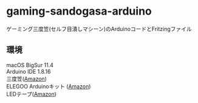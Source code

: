 # gaming-sandogasa-arduino
ゲーミング三度笠(セルフ目潰しマシーン)のArduinoコードとFritzingファイル

## 環境
macOS BigSur 11.4  
Arduino IDE 1.8.16  
三度笠([Amazon](https://www.amazon.co.jp/%E8%90%AC%E6%B4%8B-Manyo-%E3%81%94%E3%81%A8%E3%81%8F%E4%BB%98-75-075/dp/B071W24RCS/ref=sr_1_5?__mk_ja_JP=%E3%82%AB%E3%82%BF%E3%82%AB%E3%83%8A&dchild=1&keywords=%E4%B8%89%E5%BA%A6%E7%AC%A0&qid=1634031519&sr=8-5))  
ELEGOO Arduinoキット ([Amazon](https://www.amazon.co.jp/ELEGOO-%E3%82%AD%E3%83%83%E3%83%88-%E3%83%AC%E3%83%99%E3%83%AB%E3%82%A2%E3%83%83%E3%83%97-%E3%83%81%E3%83%A5%E3%83%BC%E3%83%88%E3%83%AA%E3%82%A2%E3%83%AB%E4%BB%98-mega2560-Arduino%E7%94%A8/dp/B06XF2HZGT/ref=sr_1_4_sspa?__mk_ja_JP=%E3%82%AB%E3%82%BF%E3%82%AB%E3%83%8A&dchild=1&keywords=ELEGOO&qid=1634025337&sr=8-4-spons&psc=1&spLa=ZW5jcnlwdGVkUXVhbGlmaWVyPUEzNFY5WDVDMFZPNlZRJmVuY3J5cHRlZElkPUEwOTc4NDI3MkVTSUZUWVkyVk43WiZlbmNyeXB0ZWRBZElkPUExSEJBRVRORUhYWk9TJndpZGdldE5hbWU9c3BfYXRmJmFjdGlvbj1jbGlja1JlZGlyZWN0JmRvTm90TG9nQ2xpY2s9dHJ1ZQ==))  
LEDテープ([Amazon](https://www.amazon.co.jp/gp/product/B07YDGMLKG/ref=ppx_yo_dt_b_asin_title_o05_s00?ie=UTF8&psc=1))

